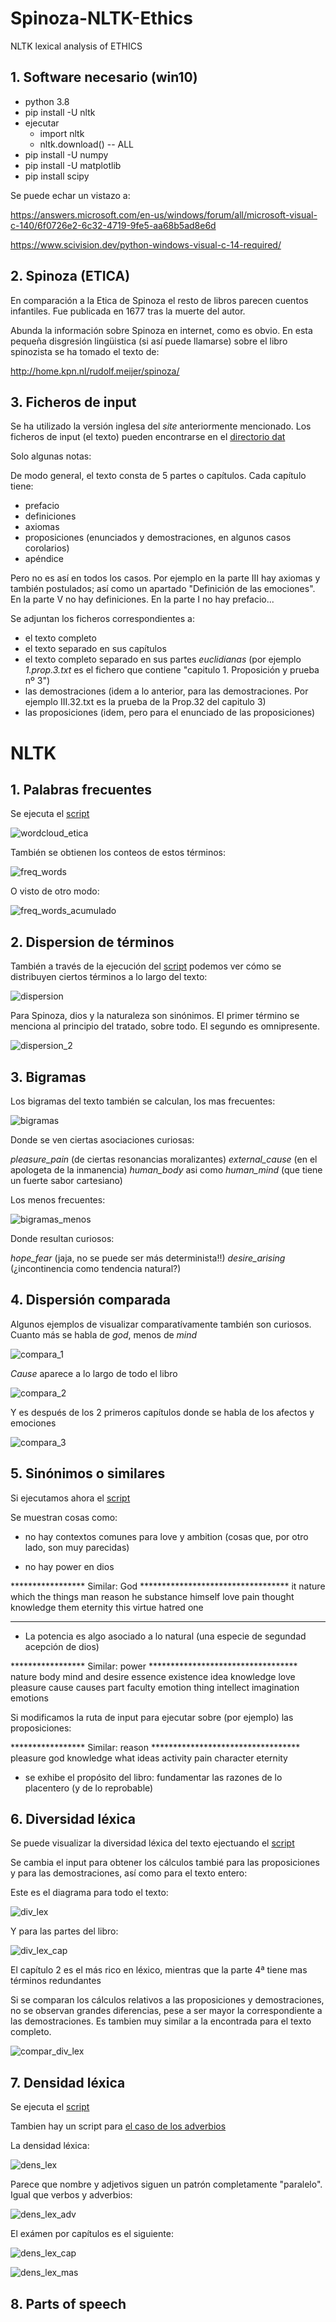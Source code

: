 # Spinoza-NLTK-Ethics
NLTK lexical analysis of ETHICS

## 1. Software necesario (win10)

- python 3.8
- pip install -U nltk
- ejecutar 
  - import nltk
  - nltk.download() -- ALL
- pip install -U numpy
- pip install -U matplotlib
- pip install scipy

Se puede echar un vistazo a:
		
https://answers.microsoft.com/en-us/windows/forum/all/microsoft-visual-c-140/6f0726e2-6c32-4719-9fe5-aa68b5ad8e6d

https://www.scivision.dev/python-windows-visual-c-14-required/


## 2. Spinoza (ETICA)

En comparación a la Etica de Spinoza el resto de libros parecen cuentos infantiles. Fue publicada en 1677 tras la muerte del autor.

Abunda la información sobre Spinoza en internet, como es obvio. En esta pequeña disgresión lingüistica (si así puede llamarse) sobre el libro spinozista se ha tomado el texto de:

http://home.kpn.nl/rudolf.meijer/spinoza/


## 3. Ficheros de input

Se ha utilizado la versión inglesa del *site* anteriormente mencionado. Los ficheros de input (el texto) pueden encontrarse en el [directorio dat](dat)  

Solo algunas notas:

De modo general, el texto consta de 5 partes o capítulos. Cada capítulo tiene:
- prefacio
- definiciones
- axiomas
- proposiciones (enunciados y demostraciones, en algunos casos corolarios)
- apéndice

Pero no es así en todos los casos. Por ejemplo en la parte III hay axiomas y también postulados; así como un apartado "Definición de las emociones". En la parte V no hay definiciones. En la parte I no hay prefacio...

Se adjuntan los ficheros correspondientes a:

- el texto completo
- el texto separado en sus capítulos
- el texto completo separado en sus partes *euclidianas* (por ejemplo *1.prop.3.txt* es el fichero que contiene "capitulo 1. Proposición y prueba nº 3")
- las demostraciones (idem a lo anterior, para las demostraciones. Por ejemplo III.32.txt es la prueba de la Prop.32 del capitulo 3)
- las proposiciones (idem, pero para el enunciado de las proposiciones)



# NLTK

## 1. Palabras frecuentes

Se ejecuta el [script](src/spinoza.py)

![wordcloud_etica](img/wordcloud.png)

También se obtienen los conteos de estos términos:

![freq_words](img/freq_words.2.png)

O visto de otro modo:

![freq_words_acumulado](img/freq_words.png)




## 2. Dispersion de términos

También a través de la ejecución del [script](src/spinoza.py) podemos ver cómo se distribuyen ciertos términos a lo largo del texto:

![dispersion](img/dispersion_1.png)

Para Spinoza, dios y la naturaleza son sinónimos. El primer término se menciona al principio del tratado, sobre todo. El segundo es omnipresente.

![dispersion_2](img/dispersion_2.png)


## 3. Bigramas

Los bigramas del texto también se calculan, los mas frecuentes:

![bigramas](img/bigramas.png)

Donde se ven ciertas asociaciones curiosas: 

*pleasure_pain* (de ciertas resonancias moralizantes) 
*external_cause* (en el apologeta de la inmanencia)
*human_body* asi como *human_mind* (que tiene un fuerte sabor cartesiano)

Los menos frecuentes:

![bigramas_menos](img/bigramas.2.png)

Donde resultan curiosos:

*hope_fear* (jaja, no se puede ser más determinista!!)
*desire_arising* (¿incontinencia como tendencia natural?)



## 4. Dispersión comparada

Algunos ejemplos de visualizar comparatívamente también son curiosos.
Cuanto más se habla de *god*, menos de *mind*

![compara_1](img/compara.1.png)


*Cause* aparece a lo largo de todo el libro


![compara_2](img/compara.2.png)


Y es después de los 2 primeros capítulos donde se habla de los afectos y emociones

![compara_3](img/compara.3.png)


## 5. Sinónimos o similares


Si ejecutamos ahora el [script](src/etic_sin_sim.py)

Se muestran cosas como:

 - no hay contextos comunes para love y ambition (cosas que, por otro lado, son muy parecidas)

 - no hay power en dios

***************** Similar: God **********************************
it nature which the things man reason he substance himself love pain
thought knowledge them eternity this virtue hatred one
***************************************************

 - La potencia es algo asociado a lo natural (una especie de segundad acepción de dios)

 ***************** Similar: power **********************************
nature body mind and desire essence existence idea knowledge love
pleasure cause causes part faculty emotion thing intellect imagination
emotions



Si modificamos la ruta de input para ejecutar sobre (por ejemplo) las proposiciones:

***************** Similar: reason **********************************
pleasure god knowledge what ideas activity pain character eternity

- se exhibe el propósito del libro: fundamentar las razones de lo placentero (y de lo reprobable)



## 6. Diversidad léxica 

Se puede visualizar la diversidad léxica del texto ejectuando el [script](src/etic_div_lexi.py)

Se cambia el input para obtener los cálculos tambié para las proposiciones y para las demostraciones, así como para el texto entero:

Este es el diagrama para todo el texto:

![div_lex](img/div_lex_regre.png)

Y para las partes del libro:

![div_lex_cap](img/div_lex_capitulos_regre.png)

El capítulo 2 es el más rico en léxico, mientras que la parte 4ª tiene mas términos redundantes

Si se comparan los cálculos relativos a las proposiciones y demostraciones, no se observan grandes diferencias, pese a ser mayor la correspondiente a las demostraciones. Es tambien muy similar a la encontrada para el texto completo.

![compar_div_lex](img/compar_div_lex.png)



## 7. Densidad léxica 

Se ejecuta el [script](src/etic_dens_adj.py)

Tambien hay un script para [el caso de los adverbios](src/etic_dens_adv.py)

La densidad léxica:

![dens_lex](img/dens_lex_adj.png)

Parece que nombre y adjetivos siguen un patrón completamente "paralelo". Igual que verbos y adverbios:

![dens_lex_adv](img/dens_lex_adv.png)

El exámen por capítulos es el siguiente:

![dens_lex_cap](img/dens_lex_adj_cap.png)


![dens_lex_mas](img/dens_lex_mas.png)


## 8. Parts of speech

